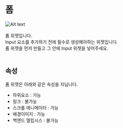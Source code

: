 # 폼
![Alt text](/img/property-form.png)<br /><br />
폼 위젯입니다.<br />
Input 요소를 추가하기 전에 필수로 생성해야하는 위젯입니다.<br />
폼 위젯을 먼저 만들고 그 안에 Input 위젯을 넣어주세요.
<br /><br />


## 속성
폼 위젯은 아래와 같은 속성을 지닙니다.

* 하위요소 : 가능
* 링크 : 불가능
* 스크롤 애니메이터 : 가능
* 배경이미지 : 가능
* 백엔드 엘립시스 : 불가능
<br />

